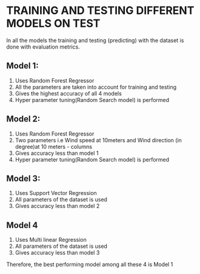 # TRAINING AND TESTING DIFFERENT MODELS ON TEST

In all the models the training and testing (predicting) with the dataset is done with evaluation metrics.
## Model 1: 

1. Uses Random Forest Regressor
2. All the parameters are taken into account for training and testing
3. Gives the highest accuracy of all 4 models
4. Hyper parameter tuning(Random Search model) is performed

## Model 2:

1. Uses Random Forest Regressor
2. Two parameters i.e Wind speed at 10meters and Wind direction (in degree)at 10 meters - columns
3. Gives accuracy less than model 1
4. Hyper parameter tuning(Random Search model) is performed

## Model 3:

1. Uses Support Vector Regression
2. All parameters of the dataset is used
3. Gives accuracy less than model 2

## Model 4

1. Uses Multi linear Regression
2. All parameters of the dataset is used
3. Gives accuracy less than model 3

Therefore, the best performing model among all these 4 is Model 1
